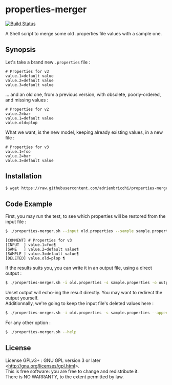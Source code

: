 # properties-merger

[![Build Status](https://travis-ci.org/adrienbricchi/properties-merger.svg?branch=master)](https://travis-ci.org/adrienbricchi/properties-merger)

A Shell script to merge some old .properties file values with a sample one.

## Synopsis

Let's take a brand new `.properties` file :
```
# Properties for v3
value.1=default value
value.2=default value
value.3=default value
```

... and an old one, from a previous version, with obsolete, poorly-ordered, and missing values :
```
# Properties for v2
value.2=bar
value.1=default value
value.old=plop 
```

What we want, is the new model, keeping already existing values, in a new file :
```
# Properties for v3
value.1=foo
value.2=bar
value.3=default value
```

## Installation

```bash
$ wget https://raw.githubusercontent.com/adrienbricchi/properties-merger/master/properties-merger.sh
```

## Code Example

First, you may run the test, to see which properties will be restored from the input file :
```bash
$ ./properties-merger.sh --input old.properties --sample sample.properties --test
```
```
[COMMENT] # Properties for v3
[INPUT  ] value.1=foo¶
[SAME   ] value.2=default value¶
[SAMPLE ] value.3=default value¶
[DELETED] value.old=plop ¶
```

If the results suits you, you can write it in an output file, using a direct output :
```bash
$ ./properties-merger.sh -i old.properties -s sample.properties -o output.properties
```

Unset output will echo-ing the result directly. You may want to redirect the output yourself.  
Additionnally, we're going to keep the input file's deleted values here :
```bash
$ ./properties-merger.sh -i old.properties -s sample.properties --append-deleted-values
```

For any other option :   
```bash
$ ./properties-merger.sh --help
```

## License

License GPLv3+ : GNU GPL version 3 or later \<<http://gnu.org/licenses/gpl.html>\>.  
This is free software: you are free to change and redistribute it.  
There is NO WARRANTY, to the extent permitted by law.

